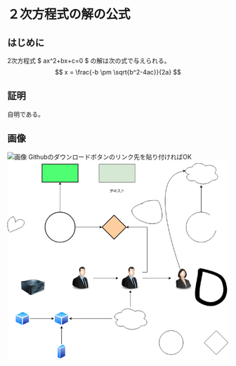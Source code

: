 # ２次方程式の解の公式
## はじめに
2次方程式 $ ax^2+bx+c=0 $ の解は次の式で与えられる。
$$ x = \frac{-b \pm \sqrt{b^2-4ac}}{2a} $$

## 証明
自明である。

## 画像
![画像](https://github.com/tsuru7/articles/raw/main/%E3%81%8A%E5%8B%89%E5%BC%B7/%E6%95%B0%E5%AD%A6/gahag-0096894494.jpg)
Githubのダウンロードボタンのリンク先を貼り付ければOK
![ドローイメージ](https://github.com/tsuru7/articles/raw/main/%E3%81%8A%E5%8B%89%E5%BC%B7/%E6%95%B0%E5%AD%A6/sample.drawio2.png)